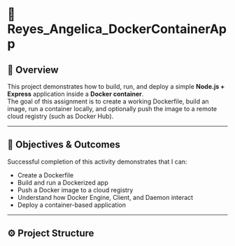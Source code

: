 # 🐳 Reyes_Angelica_DockerContainerApp

## 📖 Overview
This project demonstrates how to build, run, and deploy a simple **Node.js + Express** application inside a **Docker container**.  
The goal of this assignment is to create a working Dockerfile, build an image, run a container locally, and optionally push the image to a remote cloud registry (such as Docker Hub).

---

## 🎯 Objectives & Outcomes
Successful completion of this activity demonstrates that I can:
- Create a Dockerfile  
- Build and run a Dockerized app  
- Push a Docker image to a cloud registry  
- Understand how Docker Engine, Client, and Daemon interact  
- Deploy a container-based application

---

## ⚙️ Project Structure

